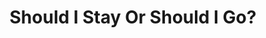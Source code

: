 ---
layout: redirect
permalink: /MarshScottVanKuikenWilliams2024/
title: "Should I Stay Or Should I Go?"
seo_title: "Should I Stay Or Should I Go?"
redirect_from:
    - /EOT/
redirect_to: /files/MarshScottVanKuikenWilliams2024.pdf
---